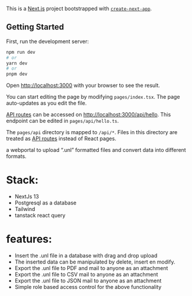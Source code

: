 This is a [Next.js](https://nextjs.org/) project bootstrapped with [`create-next-app`](https://github.com/vercel/next.js/tree/canary/packages/create-next-app).

## Getting Started

First, run the development server:

```bash
npm run dev
# or
yarn dev
# or
pnpm dev
```

Open [http://localhost:3000](http://localhost:3000) with your browser to see the result.

You can start editing the page by modifying `pages/index.tsx`. The page auto-updates as you edit the file.

[API routes](https://nextjs.org/docs/api-routes/introduction) can be accessed on [http://localhost:3000/api/hello](http://localhost:3000/api/hello). This endpoint can be edited in `pages/api/hello.ts`.

The `pages/api` directory is mapped to `/api/*`. Files in this directory are treated as [API routes](https://nextjs.org/docs/api-routes/introduction) instead of React pages.

a webportal to upload “.unl” formatted files and convert data into different formats.

# **Stack:**

- NextJs 13
- Postgresql as a database
- Tailwind
- tanstack react query

# **features:**

- Insert the .unl file in a database with drag and drop upload
- The inserted data can be manipulated by delete, insert en modify.
- Export the .unl file to PDF and mail to anyone as an attachment
- Export the .unl file to CSV mail to anyone as an attachment
- Export the .unl file to JSON mail to anyone as an attachment
- Simple role based access control for the above functionality
